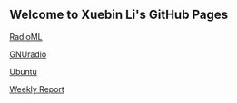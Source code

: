 ## Welcome to Xuebin Li's GitHub Pages
[RadioML](https://ttuxl.github.io/RadioML/)

[GNUradio](https://ttuxl.github.io/gnuradio-XL/)

[Ubuntu](https://ttuxl.github.io/ubuntu-XL/)

[Weekly Report](https://ttuxl.github.io/weeklyreport/)

